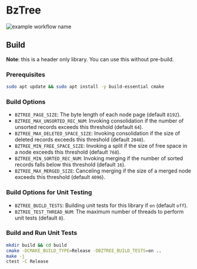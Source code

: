 # BzTree

![example workflow name](https://github.com/dbgroup-nagoya-u/bztree/workflows/Unit%20Tests/badge.svg?branch=main)

## Build

**Note**: this is a header only library. You can use this without pre-build.

### Prerequisites

```bash
sudo apt update && sudo apt install -y build-essential cmake
```

### Build Options

- `BZTREE_PAGE_SIZE`: The byte length of each node page (default `8192`).
- `BZTREE_MAX_UNSORTED_REC_NUM`: Invoking consolidation if the number of unsorted records exceeds this threshold (default `64`).
- `BZTREE_MAX_DELETED_SPACE_SIZE`: Invoking consolidation if the size of deleted records exceeds this threshold (default `2048`).
- `BZTREE_MIN_FREE_SPACE_SIZE`: Invoking a split if the size of free space in a node exceeds this threshold (default `768`).
- `BZTREE_MIN_SORTED_REC_NUM`: Invoking merging if the number of sorted records falls below this threshold (default `16`).
- `BZTREE_MAX_MERGED_SIZE`: Canceling merging if the size of a merged node exceeds this threshold (default `4096`).

### Build Options for Unit Testing

- `BZTREE_BUILD_TESTS`: Building unit tests for this library if `on` (default `off`).
- `BZTREE_TEST_THREAD_NUM`: The maximum number of threads to perform unit tests (default `8`).

### Build and Run Unit Tests

```bash
mkdir build && cd build
cmake -DCMAKE_BUILD_TYPE=Release -DBZTREE_BUILD_TESTS=on ..
make -j
ctest -C Release
```
